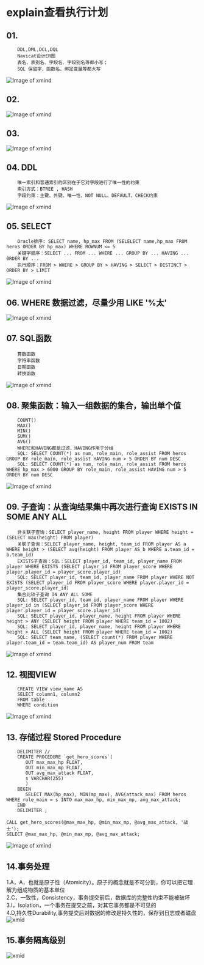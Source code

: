 # explain查看执行计划

## 01.
``` stylus
	DDL,DML,DCL,DQL 
	Navicat设计ER图 
	表名、表别名、字段名、字段别名等都小写；
	SQL 保留字、函数名、绑定变量等都大写
``` 
![Image of xmind](https://github.com/xaoduer/learning/blob/master/SQL-learning/SQL-png1/01.xmind.png)
## 02.
![Image of xmind](https://github.com/xaoduer/learning/blob/master/SQL-learning/SQL-png1/02.xmind.png)
## 03.
![Image of xmind](https://github.com/xaoduer/learning/blob/master/SQL-learning/SQL-png1/03.xmind.png)
## 04. DDL
``` stylus
	唯一索引和普通索引的区别在于它对字段进行了唯一性的约束
	索引方式：BTREE , HASH
	字段约束：主键、外键、唯一性、NOT NULL、DEFAULT、CHECK约束
```    
![Image of xmind](https://github.com/xaoduer/learning/blob/master/SQL-learning/SQL-png1/04.xmind.png)
## 05. SELECT
``` stylus
	Oracle排序: SELECT name, hp_max FROM (SELELECT name,hp_max FROM heros ORDER BY hp_max) WHERE ROWNUM <= 5
	关键字顺序：SELECT ... FROM ... WHERE ... GROUP BY ... HAVING ... 0RDER BY ...
	执行顺序：FROM > WHERE > GROUP BY > HAVING > SELECT > DISTINCT > ORDER BY > LIMIT 
``` 
![Image of xmind](https://github.com/xaoduer/learning/blob/master/SQL-learning/SQL-png1/05.xmind.png)
## 06. WHERE 数据过滤，尽量少用 LIKE '%太'
![Image of xmind](https://github.com/xaoduer/learning/blob/master/SQL-learning/SQL-png1/06.xmind.png)
## 07. SQL函数
``` stylus
	算数函数
	字符串函数
	日期函数
	转换函数
``` 	
![Image of xmind](https://github.com/xaoduer/learning/blob/master/SQL-learning/SQL-png1/07.xmind.png)
## 08. 聚集函数：输入一组数据的集合，输出单个值
``` stylus
	COUNT()
	MAX()
	MIN()
	SUM()
	AVG()
	WHERE和HAVING都是过滤，HAVING作用于分组
	SQL: SELECT COUNT(*) as num, role_main, role_assist FROM heros GROUP BY role_main, role_assist HAVING num > 5 ORDER BY num DESC
	SQL: SELECT COUNT(*) as num, role_main, role_assist FROM heros WHERE hp_max > 6000 GROUP BY role_main, role_assist HAVING num > 5 ORDER BY num DESC
```
![Image of xmind](https://github.com/xaoduer/learning/blob/master/SQL-learning/SQL-png1/08.xmind.png)
## 09. 子查询：从查询结果集中再次进行查询 EXISTS IN SOME ANY ALL
``` stylus
	非关联子查询：SELECT player_name, height FROM player WHERE height = (SELECT max(height) FROM player)
	关联子查询：SELECT player_name, height, team_id FROM player AS a WHERE height > (SELECT avg(height) FROM player AS b WHERE a.team_id = b.team_id)
	EXISTS子查询：SQL：SELECT player_id, team_id, player_name FROM player WHERE EXISTS (SELECT player_id FROM player_score WHERE player.player_id = player_score.player_id)
	SQL: SELECT player_id, team_id, player_name FROM player WHERE NOT EXISTS (SELECT player_id FROM player_score WHERE player.player_id = player_score.player_id)
	集合比较子查询 IN ANY ALL SOME
	SQL: SELECT player_id, team_id, player_name FROM player WHERE player_id in (SELECT player_id FROM player_score WHERE player.player_id = player_score.player_id)
	SQL: SELECT player_id, player_name, height FROM player WHERE height > ANY (SELECT height FROM player WHERE team_id = 1002)
	SQL: SELECT player_id, player_name, height FROM player WHERE height > ALL (SELECT height FROM player WHERE team_id = 1002)
	SQL: SELECT team_name, (SELECT count(*) FROM player WHERE player.team_id = team.team_id) AS player_num FROM team
``` 
![Image of xmind](https://github.com/xaoduer/learning/blob/master/SQL-learning/SQL-png1/09.xmind.png)
## 12. 视图VIEW
``` stylus
	CREATE VIEW view_name AS
	SELECT column1, column2
	FROM table
	WHERE condition
``` 
![Image of xmind](https://github.com/xaoduer/learning/blob/master/SQL-learning/SQL-png1/12.xmind.png)
## 13. 存储过程 Stored Procedure
``` stylus
	DELIMITER //
	CREATE PROCEDURE `get_hero_scores`(
       OUT max_max_hp FLOAT,
       OUT min_max_mp FLOAT,
       OUT avg_max_attack FLOAT,  
       s VARCHAR(255)
       )
	BEGIN
       SELECT MAX(hp_max), MIN(mp_max), AVG(attack_max) FROM heros WHERE role_main = s INTO max_max_hp, min_max_mp, avg_max_attack;
	END
	DELIMITER ;

CALL get_hero_scores(@max_max_hp, @min_max_mp, @avg_max_attack, '战士');
SELECT @max_max_hp, @min_max_mp, @avg_max_attack;
``` 
![Image of xmind](https://github.com/xaoduer/learning/blob/master/SQL-learning/SQL-png1/13.xmind.png)

## 14.事务处理
1.A，A，也就是原子性（Atomicity）。原子的概念就是不可分割，你可以把它理解为组成物质的基本单位  
2.C，一致性，Consistency，事务提交前后，数据库的完整性约束不能被破坏  
3.I，Isolation，一个事务在提交之前，对其它事务都是不可见的  
4.D,持久性Durability,事务提交后对数据的修改是持久性的，保存到日志或者磁盘  
![xmid](https://github.com/xaoduer/learning/blob/master/SQL-learning/SQL-png1/14.xmind.png)

## 15.事务隔离级别

![xmid](https://github.com/xaoduer/learning/blob/master/SQL-learning/SQL-png1/15.xmind.png)

	
	